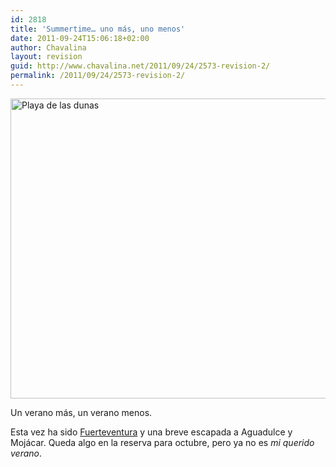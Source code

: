 ```yaml
---
id: 2818
title: 'Summertime… uno más, uno menos'
date: 2011-09-24T15:06:18+02:00
author: Chavalina
layout: revision
guid: http://www.chavalina.net/2011/09/24/2573-revision-2/
permalink: /2011/09/24/2573-revision-2/
---
```

[<img class="aligncenter" src="http://farm6.static.flickr.com/5274/5896642101_933bf77228_z.jpg" alt="Playa de las dunas" width="640" height="480" />](http://www.flickr.com/photos/chavalina/5896642101/ "Playa de las dunas por inma bermejo, en Flickr")

Un verano más, un verano menos.

Esta vez ha sido <a title="Mira mis fotos de Fuerteventura en Flickr" href="http://www.flickr.com/photos/chavalina/tags/fuerteventura/" target="_blank">Fuerteventura</a> y una breve escapada a Aguadulce y Mojácar. Queda algo en la reserva para octubre, pero ya no es _mi querido verano_.